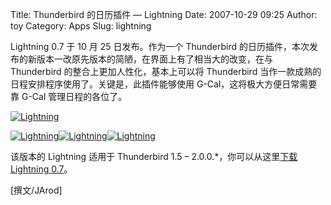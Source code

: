 Title: Thunderbird 的日历插件 — Lightning
Date: 2007-10-29 09:25
Author: toy
Category: Apps
Slug: lightning

Lightning 0.7 于 10 月 25 日发布。作为一个 Thunderbird
的日历插件，本次发布的新版本一改原先版本的简陋，在界面上有了相当大的改变，在与
Thunderbird 的整合上更加人性化，基本上可以将 Thunderbird
当作一款成熟的日程安排程序使用了。关键是，此插件能够使用
G-Cal，这将极大方便日常需要靠 G-Cal 管理日程的各位了。

[![Lightning](http://i.linuxtoy.org/i/2007/10/lightning1-thumb.png)](http://i.linuxtoy.org/i/2007/10/lightning1.png)  

[![Lightning](http://i.linuxtoy.org/i/2007/10/lightning2-thumb.png)](http://i.linuxtoy.org/i/2007/10/lightning2.png)[![Lightning](http://i.linuxtoy.org/i/2007/10/lightning3-thumb.png)](http://i.linuxtoy.org/i/2007/10/lightning3.png)[![Lightning](http://i.linuxtoy.org/i/2007/10/lightning4-thumb.png)](http://i.linuxtoy.org/i/2007/10/lightning4.png)

该版本的 Lightning 适用于 Thunderbird 1.5 – 2.0.0.*，你可以从这里[下载
Lightning
0.7](https://addons.mozilla.org/en-US/thunderbird/addon/2313)。

[撰文/JArod]
